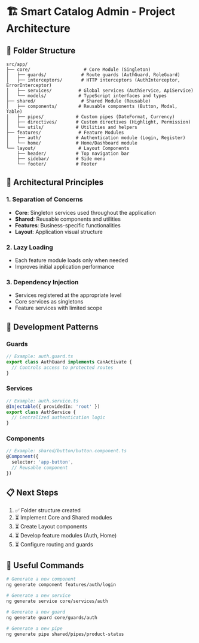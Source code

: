 # 🏗️ Smart Catalog Admin - Project Architecture

## 📁 Folder Structure

```
src/app/
├── core/                    # Core Module (Singleton)
│   ├── guards/             # Route guards (AuthGuard, RoleGuard)
│   ├── interceptors/       # HTTP interceptors (AuthInterceptor, ErrorInterceptor)
│   ├── services/          # Global services (AuthService, ApiService)
│   └── models/            # TypeScript interfaces and types
├── shared/                 # Shared Module (Reusable)
│   ├── components/        # Reusable components (Button, Modal, Table)
│   ├── pipes/            # Custom pipes (DateFormat, Currency)
│   ├── directives/       # Custom directives (Highlight, Permission)
│   └── utils/            # Utilities and helpers
├── features/              # Feature Modules
│   ├── auth/             # Authentication module (Login, Register)
│   └── home/             # Home/Dashboard module
└── layout/                # Layout Components
    ├── header/           # Top navigation bar
    ├── sidebar/          # Side menu
    └── footer/           # Footer
```

## 🎯 Architectural Principles

### 1. **Separation of Concerns**
- **Core**: Singleton services used throughout the application
- **Shared**: Reusable components and utilities
- **Features**: Business-specific functionalities
- **Layout**: Application visual structure

### 2. **Lazy Loading**
- Each feature module loads only when needed
- Improves initial application performance

### 3. **Dependency Injection**
- Services registered at the appropriate level
- Core services as singletons
- Feature services with limited scope

## 🔧 Development Patterns

### Guards
```typescript
// Example: auth.guard.ts
export class AuthGuard implements CanActivate {
  // Controls access to protected routes
}
```

### Services
```typescript
// Example: auth.service.ts
@Injectable({ providedIn: 'root' })
export class AuthService {
  // Centralized authentication logic
}
```

### Components
```typescript
// Example: shared/button/button.component.ts
@Component({
  selector: 'app-button',
  // Reusable component
})
```

## 📋 Next Steps

1. ✅ Folder structure created
2. ⏳ Implement Core and Shared modules
3. ⏳ Create Layout components
4. ⏳ Develop feature modules (Auth, Home)
5. ⏳ Configure routing and guards

## 🚀 Useful Commands

```bash
# Generate a new component
ng generate component features/auth/login

# Generate a new service
ng generate service core/services/auth

# Generate a new guard
ng generate guard core/guards/auth

# Generate a new pipe
ng generate pipe shared/pipes/product-status
```
